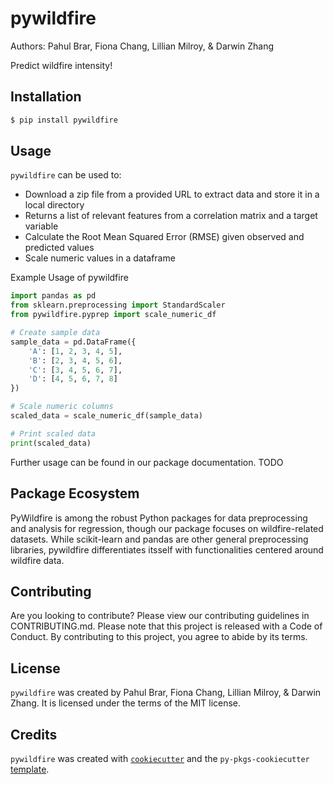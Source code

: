 # pywildfire
Authors: Pahul Brar, Fiona Chang, Lillian Milroy, & Darwin Zhang

Predict wildfire intensity!

## Installation

```bash
$ pip install pywildfire
```

## Usage

`pywildfire` can be used to:

- Download a zip file from a provided URL to extract data and store it in a local directory
- Returns a list of relevant features from a correlation matrix and a target variable
- Calculate the Root Mean Squared Error (RMSE) given observed and predicted values
- Scale numeric values in a dataframe

Example Usage of pywildfire

```python
import pandas as pd
from sklearn.preprocessing import StandardScaler
from pywildfire.pyprep import scale_numeric_df

# Create sample data
sample_data = pd.DataFrame({
    'A': [1, 2, 3, 4, 5],
    'B': [2, 3, 4, 5, 6],
    'C': [3, 4, 5, 6, 7],
    'D': [4, 5, 6, 7, 8]
})

# Scale numeric columns
scaled_data = scale_numeric_df(sample_data)

# Print scaled data
print(scaled_data)
```
Further usage can be found in our package documentation. TODO

## Package Ecosystem

PyWildfire is among the robust Python packages for data preprocessing and analysis for regression, though our package focuses on wildfire-related datasets. While scikit-learn and pandas are other general preprocessing libraries, pywildfire differentiates itsself with functionalities centered around wildfire data.


## Contributing

Are you looking to contribute? Please view our contributing guidelines in CONTRIBUTING.md. Please note that this project is released with a Code of Conduct. By contributing to this project, you agree to abide by its terms.

## License

`pywildfire` was created by Pahul Brar, Fiona Chang, Lillian Milroy, & Darwin Zhang. It is licensed under the terms of the MIT license.

## Credits

`pywildfire` was created with [`cookiecutter`](https://cookiecutter.readthedocs.io/en/latest/) and the `py-pkgs-cookiecutter` [template](https://github.com/py-pkgs/py-pkgs-cookiecutter).
